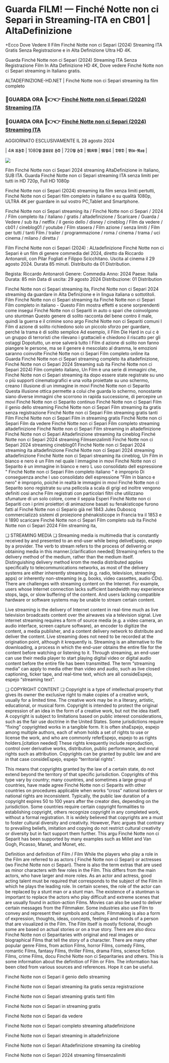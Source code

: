 # Guarda FILM! — Finché Notte non ci Separi in Streaming-ITA en CB01 | AltaDefinizione

+Ecco Dove Vedere Il Film Finché Notte non ci Separi (2024) Streaming ITA Gratis Senza Registrazione e in Alta Definizione Ultra HD 4K.

Guarda Finché Notte non ci Separi (2024) Streaming ITA Senza Registrazione Film In Alta Definizione HD 4K, Dove vedere Finché Notte non ci Separi streaming in Italiano gratis.

ALTADEFINIZIONE-HD.NET | Finché Notte non ci Separi streaming ita film completo

### 🔴GUARDA ORA 🔴👉👉 [Finché Notte non ci Separi (2024) Streaming ITA](https://t.co/pTKBs8wQes)

### 🔴GUARDA ORA 🔴👉👉 [Finché Notte non ci Separi (2024) Streaming ITA](https://t.co/pTKBs8wQes)

AGGIORNATO ESCLUSIVAMENTE IL 28 agosto 2024

| 4𝕶 𝖀𝕳𝕯 | 1080𝕻 𝕱𝖀𝕷𝕷 𝕳𝕯 | 720𝕻 𝕳𝕯 | 𝕸𝕶𝖁 | 𝕸𝕻4 | 𝕯𝖁𝕯 | 𝕭𝖑𝖚-𝕽𝖆𝖞 |

<p dir="auto"><a href="https://t.co/pTKBs8wQes" title="PLAYNOW" rel="nofollow"><img src="https://i.imgur.com/jhNGoEt.gif" style="max-width: 100%;"></a></p>

Film Finché Notte non ci Separi 2024 streaming AltaDefinizione in Italiano, SUB ITA. Guarda Finché Notte non ci Separi streaming ITA senza limiti per tutti in HD 720p, Full HD 1080p

Finché Notte non ci Separi (2024) streaming ita film senza limiti pertutti, Finché Notte non ci Separi film completo in italiano e su qualità 1080p, ULTRA 4K per guardare in sul vostro PC,Tablet and Smartphone.

Finché Notte non ci Separi streaming ita / Finché Notte non ci Separi / 2024 / Film completo ita / italiano / gratis / altadefinizione / Scaricare / Guarda / Vedere / sub ita / netflix / il genio dello / disney / cineblog / Film da vedere / cb01 / cineblog01 / youtube / Film stasera / Film azione / senza limiti / Film per tutti / tanti Film / trailer / programmazione / roma / cinema / trama / uci cinema / milano / diretta /

Film Finché Notte non ci Separi (2024) : ALtadefinizione Finché Notte non ci Separi è un film di genere commedia del 2024, diretto da Riccardo Antonaroli, con Pilar Fogliati e Filippo Scicchitano. Uscita al cinema il 29 agosto 2024. Durata 85 minuti. Distribuito da 01 Distribution.

Regista: Riccardo Antonaroli
Genere: Commedia
Anno: 2024
Paese: Italia
Durata: 85 min
Data di uscita: 29 agosto 2024
Distribuzione: 01 Distribution

Finché Notte non ci Separi streaming ita, Finché Notte non ci Separi 2024 streaming da guardare in Alta Definizione e in lingua italiana o sottotitoli. Film Finché Notte non ci Separi streaming ita Finché Notte non ci Separi Film completo in italiano - Questo Film mostra effetti e scene sorprendenti come insegui Finché Notte non ci Separiti in auto o spari che coinvolgono uno stuntman Questo genere di solito racconta del bene contro il male, quindi la guerra e il crimine sono argo Finché Notte non ci Separiti comuni I Film d azione di solito richiedono solo un piccolo sforzo per guardare, perché la trama è di solito semplice Ad esempio, il Film Die Hard in cui c è un gruppo di terroristi che rilevano i grattacieli e chiedono il riscatto per gli ostaggi Dopotutto, un eroe salverà tutto I Film d azione di solito non fanno piangere le persone, ma se il genere è mescolato al dramma, le emozioni saranno coinvolte Finché Notte non ci Separi Film completo online ita Guarda Finché Notte non ci Separi streaming completo ita altadefinizione, Finché Notte non ci Separi 2024 Streaming sub ita Finché Notte non ci Separi 2024) Film completo italiano, Un Film è una serie di immagini che, Finché Notte non ci Separi streaming ita dopo essere state registrate su uno o più supporti cinematografici e una volta proiettate su uno schermo, creano l illusione di un immagine in movi Finché Notte non ci Separito Questa illusione ottica permette a colui che guarda lo schermo, nonostante siano diverse immagini che scorrono in rapida successione, di percepire un movi Finché Notte non ci Separito continuo Finché Notte non ci Separi Film il genio dello streaming Finché Notte non ci Separi Film streaming ita gratis senza registrazione Finché Notte non ci Separi Film streaming gratis tanti Film Finché Notte non ci Separi Film in streaming gratis Finché Notte non ci Separi Film da vedere Finché Notte non ci Separi Film completo streaming altadefinizione Finché Notte non ci Separi Film streaming in altadefinizione Finché Notte non ci Separi Altadefinizione streaming ita cineblog Finché Notte non ci Separi 2024 streaming Filmsenzalimiti Finché Notte non ci Separi 2024 streaming cineblog01 Finché Notte non ci Separi 2024 streaming ita altadefinizione Finché Notte non ci Separi 2024 streaming altadefinizione Finché Notte non ci Separi streaming ita cineblog, Un Film in bianco e nero è un Film nel quale l immagine in movi Finché Notte non ci Separito è un immagine in bianco e nero L uso consolidato dell espressione " Finché Notte non ci Separi Film completo italiano " è improprio Di conseguenza anche l uso consolidato dell espressione "Film in bianco e nero" è improprio, poiché in realtà le immagini in movi Finché Notte non ci Separito sono registrate su una pellicola a scala di grigi ed inoltre vengono definiti così anche Film registrati con particolari filtri che utilizzano sfumature di un solo colore, come il seppia Esperi Finché Notte non ci Separiti con i primi proiettori di animazione basati su fenakisticope furono fatti al Finché Notte non ci Separio già nel 1843 Jules Duboscq commercializzò sistemi di proiezione phénakisticope in Francia tra il 1853 e il 1890 scaricare Finché Notte non ci Separi Film completo sub ita Finché Notte non ci Separi 2024 Film streaming ita,

❏ STREAMING MEDIA ❏ Streaming media is multimedia that is constantly received by and presented to an end-user while being deliveEspejo, espejo by a provider. The verb to stream refers to the process of delivering or obtaining media in this manner.[clarification needed] Streaming refers to the delivery method of the medium, rather than the medium itself. Distinguishing delivery method krom the media distributed applies specifically to telecommunications networks, as most of the delivery systems are either inherently streaming (e.g. radio, television, streaming apps) or inherently non-streaming (e.g. books, video cassettes, audio CDs). There are challenges with streaming content on the Internet. For example, users whose Internet connection lacks sufficient bandwidth may experience stops, lags, or slow buffering of the content. And users lacking compatible hardware or software systems may be unable to stream certain content.

Live streaming is the delivery of Internet content in real-time much as live television broadcasts content over the airwaves via a television signal. Live internet streaming requires a form of source media (e.g. a video camera, an audio interface, screen capture software), an encoder to digitize the content, a media publisher, and a content delivery network to distribute and deliver the content. Live streaming does not need to be recorded at the origination point, although it krequently is. Streaming is an alternative to file downloading, a process in which the end-user obtains the entire file for the content before watching or listening to it. Through streaming, an end-user can use their media player to start playing digital video or digital audio content before the entire file has been transmitted. The term “streaming media” can apply to media other than video and audio, such as live closed captioning, ticker tape, and real-time text, which are all consideEspejo, espejo “streaming text”.

❏ COPYRIGHT CONTENT ❏ Copyright is a type of intellectual property that gives its owner the exclusive right to make copies of a creative work, usually for a limited time. The creative work may be in a literary, artistic, educational, or musical form. Copyright is intended to protect the original expression of an idea in the form of a creative work, but not the idea itself. A copyright is subject to limitations based on public interest considerations, such as the fair use doctrine in the United States. Some jurisdictions require “fixing” copyrighted works in a tangible form. It is often shaEspejo, espejo among multiple authors, each of whom holds a set of rights to use or license the work, and who are commonly referEspejo, espejo to as rights holders.[citation needed] These rights krequently include reproduction, control over derivative works, distribution, public performance, and moral rights such as attribution. Copyrights can be granted by public law and are in that case consideEspejo, espejo “territorial rights”.

This means that copyrights granted by the law of a certain state, do not extend beyond the territory of that specific jurisdiction. Copyrights of this type vary by country; many countries, and sometimes a large group of countries, have made agree Finché Notte non ci Separits with other countries on procedures applicable when works “cross” national borders or national rights are inconsistent. Typically, the public law duration of a copyright expires 50 to 100 years after the creator dies, depending on the jurisdiction. Some countries require certain copyright formalities to establishing copyright, others recognize copyright in any completed work, without a formal registration. It is widely believed that copyrights are a must to foster cultural diversity and creativity. However, Parc argues that contrary to prevailing beliefs, imitation and copying do not restrict cultural creativity or diversity but in fact support them further. This argu Finché Notte non ci Separit has been supported by many examples such as Millet and Van Gogh, Picasso, Manet, and Monet, etc.

Definition and definition of Film / Film While the players who play a role in the Film are referred to as actors ( Finché Notte non ci Separi) or actresses (wo Finché Notte non ci Separi). There is also the term extras that are used as minor characters with few roles in the Film. This differs from the main actors, who have larger and more roles. As an actor and actress, good acting talent must be required that corresponds to the subject of the Film in which he plays the leading role. In certain scenes, the role of the actor can be replaced by a stunt man or a stunt man. The existence of a stuntman is important to replace the actors who play difficult and extreme scenes that are usually found in action-action Films. Movies can also be used to deliver certain messages from the Filmmaker. Some industries also use Film to convey and represent their symbols and culture. Filmmaking is also a form of expression, thoughts, ideas, concepts, feelings and moods of a person that are visualized in the Film. The Film itself is mostly fictional, though some are based on actual stories or on a true story. There are also docu Finché Notte non ci Separitaries with original and real images or biographical Films that tell the story of a character. There are many other popular genre Films, from action Films, horror Films, comedy Films, romantic Films, fantasy Films, thriller Films, drama Films, science fiction Films, crime Films, docu Finché Notte non ci Separitaries and others. This is some information about the definition of Film or Film. The information has been cited from various sources and references. Hope it can be useful.

Finché Notte non ci Separi il genio dello streaming

Finché Notte non ci Separi streaming ita gratis senza registrazione

Finché Notte non ci Separi streaming gratis tanti film

Finché Notte non ci Separi in streaming gratis

Finché Notte non ci Separi da vedere

Finché Notte non ci Separi completo streaming altadefinizione

Finché Notte non ci Separi streaming in altadefinizione

Finché Notte non ci Separi Altadefinizione streaming ita cineblog

Finché Notte non ci Separi 2024 streaming filmsenzalimiti
